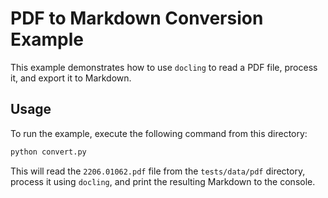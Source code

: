 # PDF to Markdown Conversion Example

This example demonstrates how to use `docling` to read a PDF file, process it, and export it to Markdown.

## Usage

To run the example, execute the following command from this directory:

```bash
python convert.py
```

This will read the `2206.01062.pdf` file from the `tests/data/pdf` directory, process it using `docling`, and print the resulting Markdown to the console.
